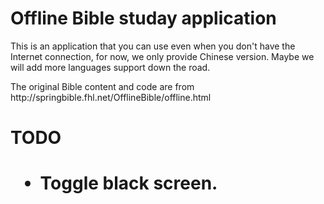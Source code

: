 <h1>Offline Bible studay application</h1>
<p>This is an application that you can use even when you don't have the Internet connection, for now, we only provide Chinese version. Maybe we will add more languages support down the road.</p>
<span>The original Bible content and code are from http://springbible.fhl.net/OfflineBible/offline.html </span>

<h1>TODO<h1/>
<ul>
  <li>Toggle black screen.</li>
</ul>
